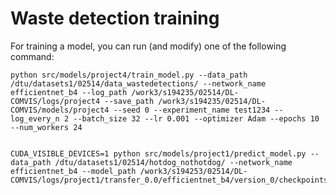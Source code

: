 # Waste detection training

For training a model, you can run (and modify) one of the following command:

```
python src/models/project4/train_model.py --data_path /dtu/datasets1/02514/data_wastedetections/ --network_name efficientnet_b4 --log_path /work3/s194235/02514/DL-COMVIS/logs/project4 --save_path /work3/s194235/02514/DL-COMVIS/models/project4 --seed 0 --experiment_name test1234 --log_every_n 2 --batch_size 32 --lr 0.001 --optimizer Adam --epochs 10 --num_workers 24
```

```

CUDA_VISIBLE_DEVICES=1 python src/models/project1/predict_model.py --data_path /dtu/datasets1/02514/hotdog_nothotdog/ --network_name efficientnet_b4 --model_path /work3/s194253/02514/DL-COMVIS/logs/project1/transfer_0.0/efficientnet_b4/version_0/checkpoints/epoch=46_val_loss=0.1741.ckpt 
```